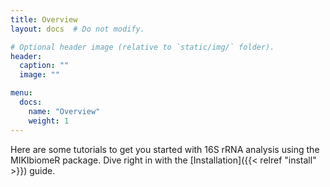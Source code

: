 ```yaml
---
title: Overview
layout: docs  # Do not modify.

# Optional header image (relative to `static/img/` folder).
header:
  caption: ""
  image: ""

menu:
  docs:
    name: "Overview"
    weight: 1
---
```


Here are some tutorials to get you started with 16S rRNA analysis using
the MIKIbiomeR package. Dive right in with the
[Installation]({{< relref "install" >}}) guide.
